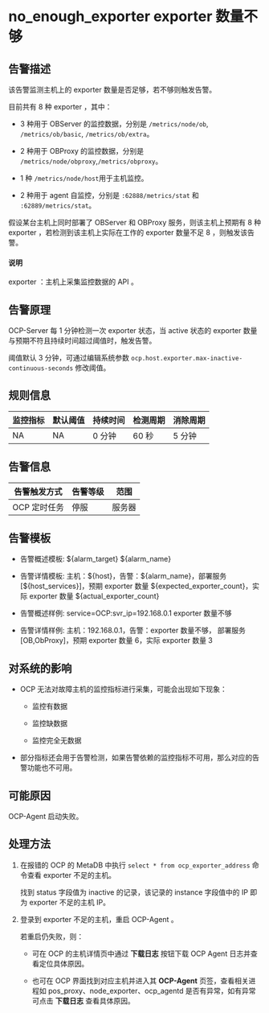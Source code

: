 no_enough_exporter exporter 数量不够
=====================================================

**告警描述**
-----------------------------

该告警监测主机上的 exporter 数量是否足够，若不够则触发告警。

目前共有 8 种 exporter ，其中：

* 3 种用于 OBServer 的监控数据，分别是 `/metrics/node/ob`, `/metrics/ob/basic`, `/metrics/ob/extra`。

* 2 种用于 OBProxy 的监控数据，分别是 `/metrics/node/obproxy`,`/metrics/obproxy`。

* 1 种 `/metrics/node/host`用于主机监控。

* 2 种用于 agent 自监控，分别是 `:62888/metrics/stat` 和 `:62889/metrics/stat`。

假设某台主机上同时部署了 OBServer 和 OBProxy 服务，则该主机上预期有 8 种 exporter ，若检测到该主机上实际在工作的 exporter 数量不足 8 ，则触发该告警。

  <main id="notice" type='explain'>
    <h4>说明</h4>
    <p>exporter ：主机上采集监控数据的 API 。</p>
  </main>

告警原理
-------------------------

OCP-Server 每 1 分钟检测一次 exporter 状态，当 active 状态的 exporter 数量与预期不符且持续时间超过阈值时，触发告警。

阈值默认 3 分钟，可通过编辑系统参数 `ocp.host.exporter.max-inactive-continuous-seconds` 修改阈值。

**规则信息**
-----------------------------

| 监控指标 | 默认阈值 | 持续时间 | 检测周期 | 消除周期 |
|------|------|------|------|------|
| NA   | NA   | 0 分钟 | 60 秒 | 5 分钟 |

**告警信息**
-----------------------------

|  告警触发方式  | 告警等级 | 范围  |
|----------|------|-----|
| OCP 定时任务 | 停服   | 服务器 |

**告警模板**
-----------------------------

* 告警概述模板: \${alarm_target} \${alarm_name}

* 告警详情模板: 主机：\${host}，告警：\${alarm_name}，部署服务 [\${host_services}]，预期 exporter 数量 \${expected_exporter_count}，实际 exporter 数量 \${actual_exporter_count}
  
* 告警概述样例: service=OCP:svr_ip=192.168.0.1 exporter 数量不够

* 告警详情样例: 主机：192.168.0.1，告警：exporter 数量不够， 部署服务 [OB,ObProxy\]，预期 exporter 数量 6，实际 exporter 数量 3

**对系统的影响**
-------------------------------

* OCP 无法对故障主机的监控指标进行采集，可能会出现如下现象：

  * 监控有数据

  * 监控缺数据

  * 监控完全无数据

* 部分指标还会用于告警检测，如果告警依赖的监控指标不可用，那么对应的告警功能也不可用。

**可能原因**
-----------------------------

OCP-Agent 启动失败。

**处理方法**
-----------------------------

1. 在报错的 OCP 的 MetaDB 中执行 `select * from ocp_exporter_address` 命令查看 exporter 不足的主机。

   找到 status 字段值为 inactive 的记录，该记录的 instance 字段值中的 IP 即为 exporter 不足的主机 IP。

2. 登录到 exporter 不足的主机，重启 OCP-Agent 。

   若重启仍失败，则：
   * 可在 OCP 的主机详情页中通过 **下载日志** 按钮下载 OCP Agent 日志并查看定位具体原因。

   * 也可在 OCP 界面找到对应主机并进入其 **OCP-Agent** 页签，查看相关进程如 pos_proxy、node_exporter、ocp_agentd 是否有异常，如有异常可点击 **下载日志** 查看具体原因。
